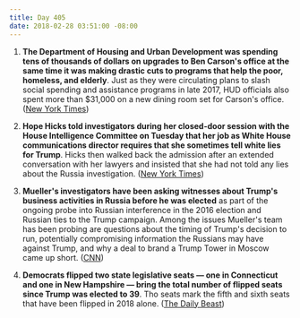 ```yaml
---
title: Day 405
date: 2018-02-28 03:51:00 -08:00
---
```


1. **The Department of Housing and Urban Development was spending tens of thousands of dollars on upgrades to Ben Carson's office at the same time it was making drastic cuts to programs that help the poor, homeless, and elderly**. Just as they were circulating plans to slash social spending and assistance programs in late 2017, HUD officials also spent more than $31,000 on a new dining room set for Carson's office. ([New York Times](https://www.nytimes.com/2018/02/27/us/ben-carson-hud-furniture.html))

2. **Hope Hicks told investigators during her closed-door session with the House Intelligence Committee on Tuesday that her job as White House communications director requires that she sometimes tell white lies for Trump**. Hicks then walked back the admission after an extended conversation with her lawyers and insisted that she had not told any lies about the Russia investigation. ([New York Times](https://www.nytimes.com/2018/02/27/us/politics/hope-hicks-house-intelligence-committee-testimony.html))

3. **Mueller's investigators have been asking witnesses about Trump's business activities in Russia before he was elected** as part of the ongoing probe into Russian interference in the 2016 election and Russian ties to the Trump campaign. Among the issues Mueller's team has been probing are questions about the timing of Trump's decision to run, potentially compromising information the Russians may have against Trump, and why a deal to brand a Trump Tower in Moscow came up short. ([CNN](https://www.cnn.com/2018/02/27/politics/trump-russia-investigation/index.html))

4. **Democrats flipped two state legislative seats — one in Connecticut and one in New Hampshire — bring the total number of flipped seats since Trump was elected to 39**. Tho seats mark the fifth and sixth seats that have been flipped in 2018 alone. ([The Daily Beast](https://www.thedailybeast.com/democrat-wins-nh-state-special-election-for-38th-flip-since-trumps-inauguration))